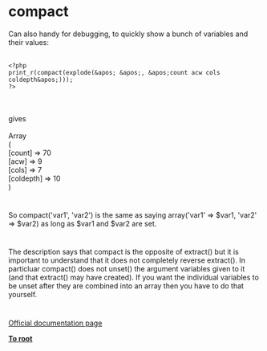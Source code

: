 # compact



Can also handy for debugging, to quickly show a bunch of variables and their values:<br><br>

```
<?php
print_r(compact(explode(&apos; &apos;, &apos;count acw cols coldepth&apos;)));
?>
```
<br><br>gives<br><br>Array<br>(<br>    [count] =&gt; 70<br>    [acw] =&gt; 9<br>    [cols] =&gt; 7<br>    [coldepth] =&gt; 10<br>)  

#

So compact(&apos;var1&apos;, &apos;var2&apos;) is the same as saying array(&apos;var1&apos; =&gt; $var1, &apos;var2&apos; =&gt; $var2) as long as $var1 and $var2 are set.  

#

The description says that compact is the opposite of extract() but it is important to understand that it does not completely reverse extract().  In particluar compact() does not unset() the argument variables given to it (and that extract() may have created).  If you want the individual variables to be unset after they are combined into an array then you have to do that yourself.  

#

[Official documentation page](https://www.php.net/manual/en/function.compact.php)

**[To root](/README.md)**